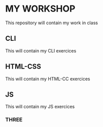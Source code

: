 # MY WORKSHOP
This repository will contain my work in class

## CLI
This will contain my CLI exercices 

## HTML-CSS
This will contain my HTML-CC exercices

## JS
This will contain my JS exercices

### THREE